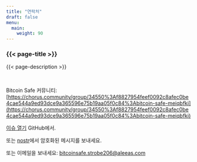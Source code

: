 ```yaml
---
title: "연락처"
draft: false
menu:
  main:
    weight: 90
---
```


### {{< page-title >}} 
{{< page-description >}} 

<br>


Bitcoin Safe 커뮤니티: [https://chorus.community/group/34550%3Af8827954feef0092c8afec0be4cae544a9ed93dce9a365596e75b19aa05f0c84%3Abitcoin-safe-meiqbfki](https://chorus.community/group/34550%3Af8827954feef0092c8afec0be4cae544a9ed93dce9a365596e75b19aa05f0c84%3Abitcoin-safe-meiqbfki)

[이슈 열기](https://github.com/andreasgriffin/bitcoin-safe) GitHub에서.

또는 [nostr](https://nostr.com/npub1g9uhysae68vhvwwqel8v9enr9mg43rn4tpurs6a9g4jsrw6nl7lsplhs9v)에서 암호화된 메시지를 보내세요.

또는 이메일을 보내세요: bitcoinsafe.strobe206@aleeas.com